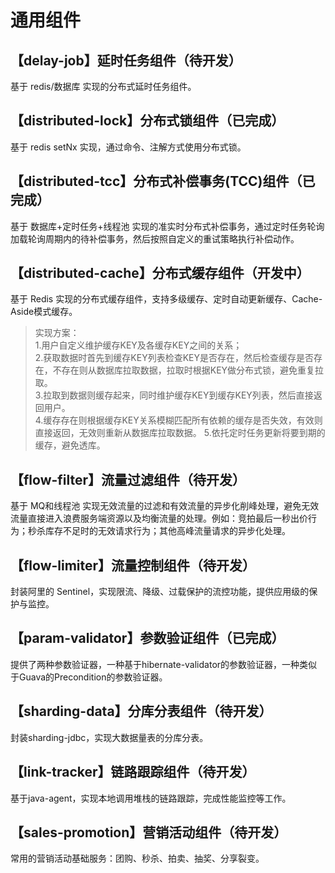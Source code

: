 # 通用组件
## 【delay-job】延时任务组件（待开发）
基于 redis/数据库 实现的分布式延时任务组件。

## 【distributed-lock】分布式锁组件（已完成）
基于 redis setNx 实现，通过命令、注解方式使用分布式锁。

## 【distributed-tcc】分布式补偿事务(TCC)组件（已完成）
基于 数据库+定时任务+线程池 实现的准实时分布式补偿事务，通过定时任务轮询加载轮询周期内的待补偿事务，然后按照自定义的重试策略执行补偿动作。

## 【distributed-cache】分布式缓存组件（开发中）
基于 Redis 实现的分布式缓存组件，支持多级缓存、定时自动更新缓存、Cache-Aside模式缓存。

> 实现方案：  
1.用户自定义维护缓存KEY及各缓存KEY之间的关系；  
2.获取数据时首先到缓存KEY列表检查KEY是否存在，然后检查缓存是否存在，不存在则从数据库拉取数据，拉取时根据KEY做分布式锁，避免重复拉取。  
3.拉取到数据则缓存起来，同时维护缓存KEY到缓存KEY列表，然后直接返回用户。  
4.缓存存在则根据缓存KEY关系模糊匹配所有依赖的缓存是否失效，有效则直接返回，无效则重新从数据库拉取数据。
5.依托定时任务更新将要到期的缓存，避免透库。

## 【flow-filter】流量过滤组件（待开发）
基于 MQ和线程池 实现无效流量的过滤和有效流量的异步化削峰处理，避免无效流量直接进入浪费服务端资源以及均衡流量的处理。例如：竞拍最后一秒出价行为；秒杀库存不足时的无效请求行为；其他高峰流量请求的异步化处理。

## 【flow-limiter】流量控制组件（待开发）
封装阿里的 Sentinel，实现限流、降级、过载保护的流控功能，提供应用级的保护与监控。

## 【param-validator】参数验证组件（已完成）
提供了两种参数验证器，一种基于hibernate-validator的参数验证器，一种类似于Guava的Precondition的参数验证器。

## 【sharding-data】分库分表组件（待开发）
封装sharding-jdbc，实现大数据量表的分库分表。

## 【link-tracker】链路跟踪组件（待开发）
基于java-agent，实现本地调用堆栈的链路跟踪，完成性能监控等工作。

## 【sales-promotion】营销活动组件（待开发）
常用的营销活动基础服务：团购、秒杀、拍卖、抽奖、分享裂变。

